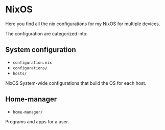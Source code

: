 # NixOS

Here you find all the nix configurations for my NixOS for multiple devices.

The configuration are categorized into:

## System configuration

- `configuration.nix`
- `configurations/`
- `hosts/`

NixOS System-wide configurations that build the OS for each host.

## Home-manager

- `home-manager/`

Programs and apps for a user.
